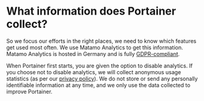 # What information does Portainer collect?

So we focus our efforts in the right places, we need to know which features get used most often. We use Matamo Analytics to get this information. Matamo Analytics is hosted in Germany and is fully [GDPR-compliant](https://gdpr.eu/).

When Portainer first starts, you are given the option to disable analytics. If you choose not to disable analytics, we will collect anonymous usage statistics \(as per our [privacy policy](https://www.portainer.io/privacy-policy)\). We do not store or send any personally identifiable information at any time, and we only use the data collected to improve Portainer.

